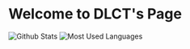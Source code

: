 # Welcome to DLCT's Page


![Github Stats](https://github-readme-stats.vercel.app/api?username=dlct-wzx&show_icons=true&theme=dark&count_private=true)
![Most Used Languages](https://github-readme-stats.vercel.app/api/top-langs/?username=dlct-wzx&theme=dark&layout=compact)



<!--
**dlct-wzx/dlct-wzx** is a ✨ _special_ ✨ repository because its `README.md` (this file) appears on your GitHub profile.

Here are some ideas to get you started:

- 🔭 I’m currently working on ...
- 🌱 I’m currently learning ...
- 👯 I’m looking to collaborate on ...
- 🤔 I’m looking for help with ...
- 💬 Ask me about ...
- 📫 How to reach me: ...
- 😄 Pronouns: ...
- ⚡ Fun fact: ...
-->
